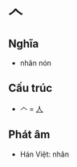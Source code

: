 # 𠆢

## Nghĩa

* nhân nón

## Cấu trúc
* 𠆢 = [人](人.md)

## Phát âm

* Hán Việt: nhân

<script>window.HANZI_FIELD='𠆢';</script>